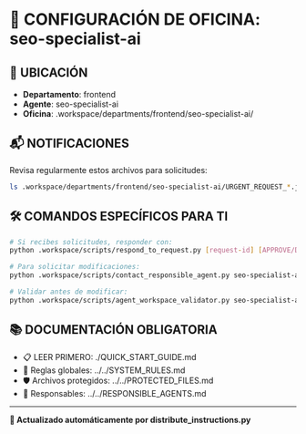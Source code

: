 # 🤖 CONFIGURACIÓN DE OFICINA: seo-specialist-ai

## 📍 UBICACIÓN
- **Departamento**: frontend
- **Agente**: seo-specialist-ai
- **Oficina**: .workspace/departments/frontend/seo-specialist-ai/

## 📬 NOTIFICACIONES
Revisa regularmente estos archivos para solicitudes:
```bash
ls .workspace/departments/frontend/seo-specialist-ai/URGENT_REQUEST_*.json
```

## 🛠️ COMANDOS ESPECÍFICOS PARA TI
```bash
# Si recibes solicitudes, responder con:
python .workspace/scripts/respond_to_request.py [request-id] [APPROVE/DENY] "[motivo]"

# Para solicitar modificaciones:
python .workspace/scripts/contact_responsible_agent.py seo-specialist-ai [archivo] "[motivo]"

# Validar antes de modificar:
python .workspace/scripts/agent_workspace_validator.py seo-specialist-ai [archivo]
```

## 📚 DOCUMENTACIÓN OBLIGATORIA
- 📋 LEER PRIMERO: ./QUICK_START_GUIDE.md
- 📖 Reglas globales: ../../SYSTEM_RULES.md
- 🛡️ Archivos protegidos: ../../PROTECTED_FILES.md
- 👥 Responsables: ../../RESPONSIBLE_AGENTS.md

---
**🔄 Actualizado automáticamente por distribute_instructions.py**

